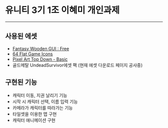 # 유니티 3기 1조 이혜미 개인과제
---------
## 사용된 에셋
* [Fantasy Wooden GUI : Free](https://assetstore.unity.com/packages/2d/gui/fantasy-wooden-gui-free-103811)
* [64 Flat Game Icons](https://assetstore.unity.com/packages/2d/gui/icons/64-flat-game-icons-36440)
* [Pixel Art Top Down - Basic](https://assetstore.unity.com/packages/2d/environments/pixel-art-top-down-basic-187605)
* 골드메탈 UndeadSurvivor에셋 팩 (현재 에셋 다운로드 페이지 공사중)

## 구현된 기능
* 캐릭터 이동, 지권 날리기 기능
* 시작 시 캐릭터 선택, 이름 입력 기능
* 카메라가 캐릭터를 따라가는 기능
* 타일셋을 이용한 맵 구현
* 캐릭터 애니메이션 구현
